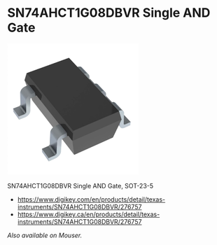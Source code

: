 # SN74AHCT1G08DBVR Single AND Gate

<img src="./SOT-23-5.jpg" width="300px" />

SN74AHCT1G08DBVR Single AND Gate, SOT-23-5

- https://www.digikey.com/en/products/detail/texas-instruments/SN74AHCT1G08DBVR/276757
- https://www.digikey.ca/en/products/detail/texas-instruments/SN74AHCT1G08DBVR/276757

*Also available on Mouser.*
